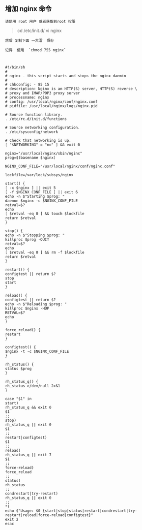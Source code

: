 ## 增加 nginx 命令

	请使用 root 用户 或者获取到root 权限 

>cd /etc/init.d/
>vi nginx 
	
	然后 复制下面 一大溜  保存  
	
	记得  使用  `chmod 755 nginx`
	

		
	#!/bin/sh
	#
	# nginx - this script starts and stops the nginx daemin
	#
	# chkconfig: - 85 15
	# description: Nginx is an HTTP(S) server, HTTP(S) reverse \
	# proxy and IMAP/POP3 proxy server
	# processname: nginx
	# config: /usr/local/nginx/conf/nginx.conf
	# pidfile: /usr/local/nginx/logs/nginx.pid
	
	# Source function library.
	. /etc/rc.d/init.d/functions
	
	# Source networking configuration.
	. /etc/sysconfig/network
	
	# Check that networking is up.
	[ "$NETWORKING" = "no" ] && exit 0
	
	nginx="/usr/local/nginx/sbin/nginx"
	prog=$(basename $nginx)
	
	NGINX_CONF_FILE="/usr/local/nginx/conf/nginx.conf"
	
	lockfile=/var/lock/subsys/nginx
	
	start() {
	[ -x $nginx ] || exit 5
	[ -f $NGINX_CONF_FILE ] || exit 6
	echo -n $"Starting $prog: "
	daemon $nginx -c $NGINX_CONF_FILE
	retval=$?
	echo
	[ $retval -eq 0 ] && touch $lockfile
	return $retval
	}
	
	stop() {
	echo -n $"Stopping $prog: "
	killproc $prog -QUIT
	retval=$?
	echo
	[ $retval -eq 0 ] && rm -f $lockfile
	return $retval
	}
	
	restart() {
	configtest || return $?
	stop
	start
	}
	
	reload() {
	configtest || return $?
	echo -n $"Reloading $prog: "
	killproc $nginx -HUP
	RETVAL=$?
	echo
	}
	
	force_reload() {
	restart
	}
	
	configtest() {
	$nginx -t -c $NGINX_CONF_FILE
	}
	
	rh_status() {
	status $prog
	}
	
	rh_status_q() {
	rh_status >/dev/null 2>&1
	}
	
	case "$1" in
	start)
	rh_status_q && exit 0
	$1
	;;
	stop)
	rh_status_q || exit 0
	$1
	;;
	restart|configtest)
	$1
	;;
	reload)
	rh_status_q || exit 7
	$1
	;;
	force-reload)
	force_reload
	;;
	status)
	rh_status
	;;
	condrestart|try-restart)
	rh_status_q || exit 0
	;;
	*)
	echo $"Usage: $0 {start|stop|status|restart|condrestart|try-restart|reload|force-reload|configtest}"
	exit 2
	esac
